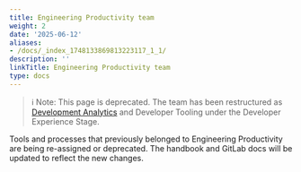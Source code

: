 ```yaml
---
title: Engineering Productivity team
weight: 2
date: '2025-06-12'
aliases:
- /docs/_index_1748133869813223117_1_1/
description: ''
linkTitle: Engineering Productivity team
type: docs
---
```


> ℹ️ Note: This page is deprecated. The team has been restructured as [Development Analytics](../../infrastructure-platforms/developer-experience/development-analytics/) and Developer Tooling under the Developer Experience Stage.

Tools and processes that previously belonged to Engineering Productivity are being re-assigned or deprecated. The handbook and GitLab docs will be updated to reflect the new changes. 
